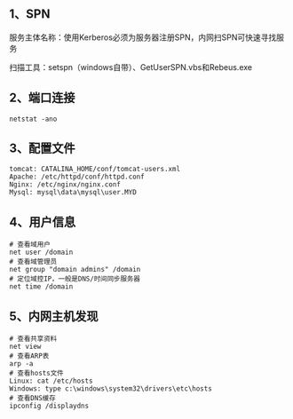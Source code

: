 ## 1、SPN

服务主体名称：使用Kerberos必须为服务器注册SPN，内网扫SPN可快速寻找服务

扫描工具：setspn（windows自带）、GetUserSPN.vbs和Rebeus.exe

## 2、端口连接

```
netstat -ano
```

## 3、配置文件

```
tomcat: CATALINA_HOME/conf/tomcat-users.xml
Apache: /etc/httpd/conf/httpd.conf
Nginx: /etc/nginx/nginx.conf
Mysql: mysql\data\mysql\user.MYD
```

## 4、用户信息

```
# 查看域用户
net user /domain
# 查看域管理员
net group "domain admins" /domain
# 定位域控IP，一般是DNS/时间同步服务器
net time /domain
```

## 5、内网主机发现

```
# 查看共享资料
net view
# 查看ARP表
arp -a
# 查看hosts文件
Linux: cat /etc/hosts
Windows: type c:\windows\system32\drivers\etc\hosts
# 查看DNS缓存
ipconfig /displaydns
```



